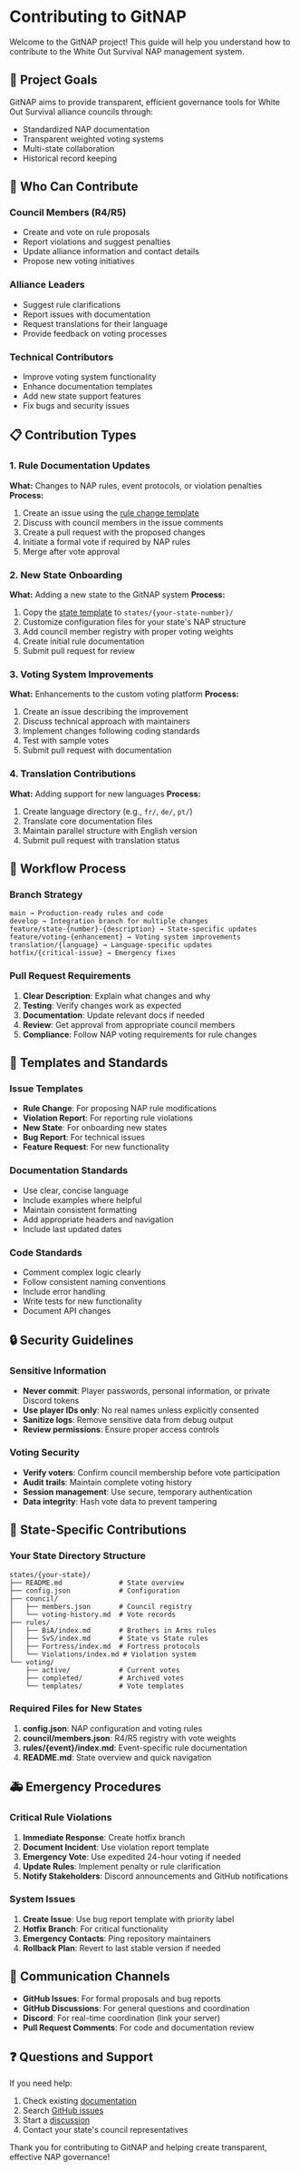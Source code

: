 # Contributing to GitNAP

Welcome to the GitNAP project! This guide will help you understand how to contribute to the White Out Survival NAP management system.

## 🎯 Project Goals

GitNAP aims to provide transparent, efficient governance tools for White Out Survival alliance councils through:
- Standardized NAP documentation
- Transparent weighted voting systems
- Multi-state collaboration
- Historical record keeping

## 👥 Who Can Contribute

### Council Members (R4/R5)
- Create and vote on rule proposals
- Report violations and suggest penalties
- Update alliance information and contact details
- Propose new voting initiatives

### Alliance Leaders
- Suggest rule clarifications
- Report issues with documentation
- Request translations for their language
- Provide feedback on voting processes

### Technical Contributors
- Improve voting system functionality
- Enhance documentation templates
- Add new state support features
- Fix bugs and security issues

## 📋 Contribution Types

### 1. Rule Documentation Updates
**What:** Changes to NAP rules, event protocols, or violation penalties
**Process:**
1. Create an issue using the [rule change template](/.github/ISSUE_TEMPLATE/rule-change.md)
2. Discuss with council members in the issue comments
3. Create a pull request with the proposed changes
4. Initiate a formal vote if required by NAP rules
5. Merge after vote approval

### 2. New State Onboarding
**What:** Adding a new state to the GitNAP system
**Process:**
1. Copy the [state template](/templates/state-template/) to `states/{your-state-number}/`
2. Customize configuration files for your state's NAP structure
3. Add council member registry with proper voting weights
4. Create initial rule documentation
5. Submit pull request for review

### 3. Voting System Improvements
**What:** Enhancements to the custom voting platform
**Process:**
1. Create an issue describing the improvement
2. Discuss technical approach with maintainers
3. Implement changes following coding standards
4. Test with sample votes
5. Submit pull request with documentation

### 4. Translation Contributions
**What:** Adding support for new languages
**Process:**
1. Create language directory (e.g., `fr/`, `de/`, `pt/`)
2. Translate core documentation files
3. Maintain parallel structure with English version
4. Submit pull request with translation status

## 🔄 Workflow Process

### Branch Strategy
```
main → Production-ready rules and code
develop → Integration branch for multiple changes
feature/state-{number}-{description} → State-specific updates
feature/voting-{enhancement} → Voting system improvements
translation/{language} → Language-specific updates
hotfix/{critical-issue} → Emergency fixes
```

### Pull Request Requirements
1. **Clear Description**: Explain what changes and why
2. **Testing**: Verify changes work as expected
3. **Documentation**: Update relevant docs if needed
4. **Review**: Get approval from appropriate council members
5. **Compliance**: Follow NAP voting requirements for rule changes

## 📏 Templates and Standards

### Issue Templates
- **Rule Change**: For proposing NAP rule modifications
- **Violation Report**: For reporting rule violations
- **New State**: For onboarding new states
- **Bug Report**: For technical issues
- **Feature Request**: For new functionality

### Documentation Standards
- Use clear, concise language
- Include examples where helpful
- Maintain consistent formatting
- Add appropriate headers and navigation
- Include last updated dates

### Code Standards
- Comment complex logic clearly
- Follow consistent naming conventions
- Include error handling
- Write tests for new functionality
- Document API changes

## 🔒 Security Guidelines

### Sensitive Information
- **Never commit**: Player passwords, personal information, or private Discord tokens
- **Use player IDs only**: No real names unless explicitly consented
- **Sanitize logs**: Remove sensitive data from debug output
- **Review permissions**: Ensure proper access controls

### Voting Security
- **Verify voters**: Confirm council membership before vote participation
- **Audit trails**: Maintain complete voting history
- **Session management**: Use secure, temporary authentication
- **Data integrity**: Hash vote data to prevent tampering

## 🎯 State-Specific Contributions

### Your State Directory Structure
```
states/{your-state}/
├── README.md              # State overview
├── config.json            # Configuration
├── council/
│   ├── members.json       # Council registry
│   └── voting-history.md  # Vote records
├── rules/
│   ├── BiA/index.md       # Brothers in Arms rules
│   ├── SvS/index.md       # State vs State rules
│   ├── Fortress/index.md  # Fortress protocols
│   └── Violations/index.md # Violation system
└── voting/
    ├── active/            # Current votes
    ├── completed/         # Archived votes
    └── templates/         # Vote templates
```

### Required Files for New States
1. **config.json**: NAP configuration and voting rules
2. **council/members.json**: R4/R5 registry with vote weights
3. **rules/{event}/index.md**: Event-specific rule documentation
4. **README.md**: State overview and quick navigation

## 🚑 Emergency Procedures

### Critical Rule Violations
1. **Immediate Response**: Create hotfix branch
2. **Document Incident**: Use violation report template
3. **Emergency Vote**: Use expedited 24-hour voting if needed
4. **Update Rules**: Implement penalty or rule clarification
5. **Notify Stakeholders**: Discord announcements and GitHub notifications

### System Issues
1. **Create Issue**: Use bug report template with priority label
2. **Hotfix Branch**: For critical functionality
3. **Emergency Contacts**: Ping repository maintainers
4. **Rollback Plan**: Revert to last stable version if needed

## 💬 Communication Channels

- **GitHub Issues**: For formal proposals and bug reports
- **GitHub Discussions**: For general questions and coordination
- **Discord**: For real-time coordination (link your server)
- **Pull Request Comments**: For code and documentation review

## ❓ Questions and Support

If you need help:
1. Check existing [documentation](/docs/)
2. Search [GitHub issues](https://github.com/HelloDevSero/GitNAP/issues)
3. Start a [discussion](https://github.com/HelloDevSero/GitNAP/discussions)
4. Contact your state's council representatives

Thank you for contributing to GitNAP and helping create transparent, effective NAP governance!